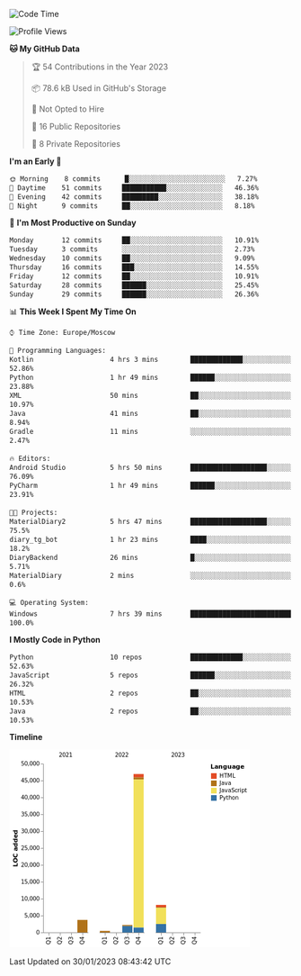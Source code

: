 <!--START_SECTION:waka-->
![Code Time](http://img.shields.io/badge/Code%20Time-7%20hrs%2039%20mins-blue)

![Profile Views](http://img.shields.io/badge/Profile%20Views-70-blue)

**🐱 My GitHub Data** 

> 🏆 54 Contributions in the Year 2023
 > 
> 📦 78.6 kB Used in GitHub's Storage 
 > 
> 🚫 Not Opted to Hire
 > 
> 📜 16 Public Repositories 
 > 
> 🔑 8 Private Repositories  
 > 
**I'm an Early 🐤** 

```text
🌞 Morning    8 commits      █░░░░░░░░░░░░░░░░░░░░░░░░   7.27% 
🌆 Daytime    51 commits     ███████████░░░░░░░░░░░░░░   46.36% 
🌃 Evening    42 commits     █████████░░░░░░░░░░░░░░░░   38.18% 
🌙 Night      9 commits      ██░░░░░░░░░░░░░░░░░░░░░░░   8.18%

```
📅 **I'm Most Productive on Sunday** 

```text
Monday       12 commits     ██░░░░░░░░░░░░░░░░░░░░░░░   10.91% 
Tuesday      3 commits      ░░░░░░░░░░░░░░░░░░░░░░░░░   2.73% 
Wednesday    10 commits     ██░░░░░░░░░░░░░░░░░░░░░░░   9.09% 
Thursday     16 commits     ███░░░░░░░░░░░░░░░░░░░░░░   14.55% 
Friday       12 commits     ██░░░░░░░░░░░░░░░░░░░░░░░   10.91% 
Saturday     28 commits     ██████░░░░░░░░░░░░░░░░░░░   25.45% 
Sunday       29 commits     ██████░░░░░░░░░░░░░░░░░░░   26.36%

```


📊 **This Week I Spent My Time On** 

```text
⌚︎ Time Zone: Europe/Moscow

💬 Programming Languages: 
Kotlin                   4 hrs 3 mins        █████████████░░░░░░░░░░░░   52.86% 
Python                   1 hr 49 mins        ██████░░░░░░░░░░░░░░░░░░░   23.88% 
XML                      50 mins             ██░░░░░░░░░░░░░░░░░░░░░░░   10.97% 
Java                     41 mins             ██░░░░░░░░░░░░░░░░░░░░░░░   8.94% 
Gradle                   11 mins             ░░░░░░░░░░░░░░░░░░░░░░░░░   2.47%

🔥 Editors: 
Android Studio           5 hrs 50 mins       ███████████████████░░░░░░   76.09% 
PyCharm                  1 hr 49 mins        ██████░░░░░░░░░░░░░░░░░░░   23.91%

🐱‍💻 Projects: 
MaterialDiary2           5 hrs 47 mins       ███████████████████░░░░░░   75.5% 
diary_tg_bot             1 hr 23 mins        ████░░░░░░░░░░░░░░░░░░░░░   18.2% 
DiaryBackend             26 mins             █░░░░░░░░░░░░░░░░░░░░░░░░   5.71% 
MaterialDiary            2 mins              ░░░░░░░░░░░░░░░░░░░░░░░░░   0.6%

💻 Operating System: 
Windows                  7 hrs 39 mins       █████████████████████████   100.0%

```

**I Mostly Code in Python** 

```text
Python                   10 repos            █████████████░░░░░░░░░░░░   52.63% 
JavaScript               5 repos             ██████░░░░░░░░░░░░░░░░░░░   26.32% 
HTML                     2 repos             ██░░░░░░░░░░░░░░░░░░░░░░░   10.53% 
Java                     2 repos             ██░░░░░░░░░░░░░░░░░░░░░░░   10.53%

```


**Timeline**

![Chart not found](https://raw.githubusercontent.com/Adlemex/Adlemex/main/charts/bar_graph.png) 


 Last Updated on 30/01/2023 08:43:42 UTC
<!--END_SECTION:waka-->
